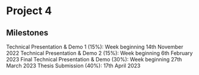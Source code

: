 # Project 4

## Milestones

Technical Presentation & Demo 1 (15%): Week beginning 14th November 2022
Technical Presentation & Demo 2 (15%): Week beginning 6th February 2023
Final Technical Presentation & Demo (30%): Week beginning 27th March 2023
Thesis Submission (40%): 17th April 2023
